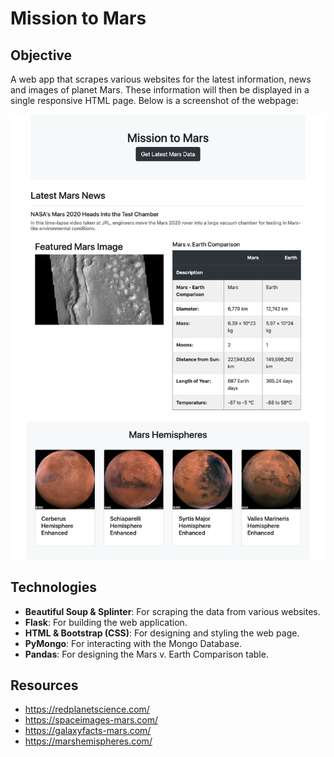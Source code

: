 # Mission to Mars
## Objective
A web app that scrapes various websites for the latest information, news and images of planet Mars. These information will then be displayed in a single responsive HTML page. Below is a screenshot of the webpage:

![Mission_to_Mars](https://github.com/bay0624/web-scraping-challenge/blob/main/mission_to_mars.png)

## Technologies
- <b>Beautiful Soup & Splinter</b>: For scraping the data from various websites.
- <b>Flask</b>: For building the web application.
- <b>HTML & Bootstrap (CSS)</b>: For designing and styling the web page.
- <b>PyMongo</b>: For interacting with the Mongo Database.
- <b>Pandas</b>: For designing the Mars v. Earth Comparison table.

## Resources
- https://redplanetscience.com/
- https://spaceimages-mars.com/
- https://galaxyfacts-mars.com/
- https://marshemispheres.com/
